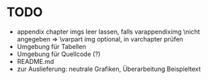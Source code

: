 # TODO
- appendix chapter imgs leer lassen, falls varappendiximg \nicht angegeben => \varpart img optional, in varchapter prüfen
- Umgebung für Tabellen
- Umgebung für Quellcode (?)
- README.md
- zur Auslieferung: neutrale Grafiken, Überarbeitung Beispieltext
